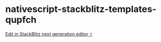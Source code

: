 # nativescript-stackblitz-templates-qupfch

[Edit in StackBlitz next generation editor ⚡️](https://stackblitz.com/~/github.com/PREETHAM1590/nativescript-stackblitz-templates-qupfch)